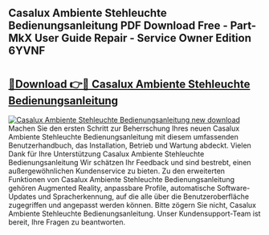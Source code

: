 ## Casalux Ambiente Stehleuchte Bedienungsanleitung PDF Download Free - Part-MkX User Guide Repair - Service Owner Edition 6YVNF

# <h2><a href="http://df45fm.blite.top/?on=Casalux+Ambiente+Stehleuchte+Bedienungsanleitung">🔗Download 👉🔴 Casalux Ambiente Stehleuchte Bedienungsanleitung</a></h2>

[![Casalux Ambiente Stehleuchte Bedienungsanleitung new download](https://i.imgur.com/lujVjoI.png)](http://df45fm.blite.top/?on=Casalux+Ambiente+Stehleuchte+Bedienungsanleitung)
Machen Sie den ersten Schritt zur Beherrschung Ihres neuen Casalux Ambiente Stehleuchte Bedienungsanleitung mit diesem umfassenden Benutzerhandbuch, das Installation, Betrieb und Wartung abdeckt. Vielen Dank für Ihre Unterstützung Casalux Ambiente Stehleuchte Bedienungsanleitung Wir schätzen Ihr Feedback und sind bestrebt, einen außergewöhnlichen Kundenservice zu bieten. Zu den erweiterten Funktionen von Casalux Ambiente Stehleuchte Bedienungsanleitung gehören Augmented Reality, anpassbare Profile, automatische Software-Updates und Spracherkennung, auf die alle über die Benutzeroberfläche zugegriffen und angepasst werden können. Bitte zögern Sie nicht, Casalux Ambiente Stehleuchte Bedienungsanleitung. Unser Kundensupport-Team ist bereit, Ihre Fragen zu beantworten.
